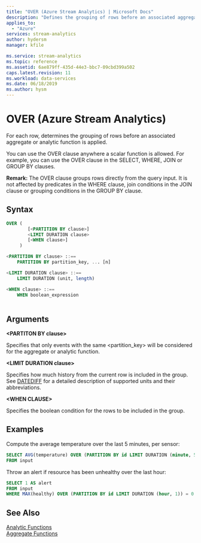 ```yaml
---
title: "OVER (Azure Stream Analytics) | Microsoft Docs"
description: "Defines the grouping of rows before an associated aggregate or analytic function is applied."
applies_to: 
  - "Azure"
services: stream-analytics
author: hydersm
manager: kfile

ms.service: stream-analytics
ms.topic: reference
ms.assetid: 6ae879ff-435d-44e3-bbc7-09cbd399a502
caps.latest.revision: 11
ms.workload: data-services
ms.date: 06/18/2019
ms.author: hysm
---
```

# OVER (Azure Stream Analytics)
For each row, determines the grouping of rows before an associated aggregate or analytic function is applied. 
  
You can use the OVER clause anywhere a scalar function is allowed. For example, you can use the OVER clause in the SELECT, WHERE, JOIN or GROUP BY clauses.

**Remark:** The OVER clause groups rows directly from the query input. It is not affected by predicates in the WHERE clause, join conditions in the JOIN clause or grouping conditions in the GROUP BY clause. 
  
## Syntax  
  
```SQL
OVER (
        [<PARTITION BY clause>]
        <LIMIT DURATION clause>
        [<WHEN clause>]
     )

<PARTITION BY clause> ::==
    PARTITION BY partition_key, ... [n]

<LIMIT DURATION clause> ::==
    LIMIT DURATION (unit, length)

<WHEN clause> ::==
    WHEN boolean_expression
  
```  
  
## Arguments  
 **\<PARTITON BY clause>**  

Specifies that only events with the same \<partition_key> will be considered for the aggregate or analytic function.
  
 **\<LIMIT DURATION clause>**  
  
Specifies how much history from the current row is included in the group. See [DATEDIFF](datediff-azure-stream-analytics.md) for a detailed description of supported units and their abbreviations.

**\<WHEN CLAUSE>**

Specifies the boolean condition for the rows to be included in the group.
  
## Examples

Compute the average temperature over the last 5 minutes, per sensor:

```SQL  
SELECT AVG(temperature) OVER (PARTITION BY id LIMIT DURATION (minute, 5))
FROM input
```  

Throw an alert if resource has been unhealthy over the last hour:

```SQL
SELECT 1 AS alert
FROM input
WHERE MAX(healthy) OVER (PARTITION BY id LIMIT DURATION (hour, 1)) = 0
```


## See Also  
 [Analytic Functions](analytic-functions-azure-stream-analytics.md)   
 [Aggregate Functions](aggregate-functions-azure-stream-analytics.md)  
  
  
